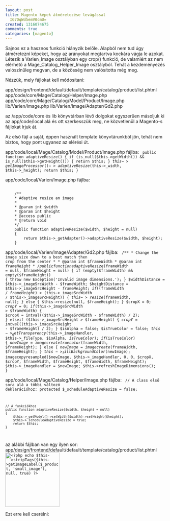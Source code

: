 ```yaml
---
layout: post
title: Magento képek átméretezése levágással
  IG7DqWd5emV0cmU=
created: 1316074675
comments: true
categories: [magento]
---
```

Sajnos ez a hasznos funkció hiányzik belőle. Alapból nem tud úgy átméretezni képeket, hogy az arányokat megtartva kockára vágja le azokat. Létezik a Varien_Image osztályban egy crop() funkció, de valamiért az nem elérhető a Mage_Catalog_Helper_Image osztályból. Tehát a kezdeményezés valószínűleg megvan, de a közösség nem valósította még meg.

Nézzük, mely fájlokat kell módosítani:

app/design/frontend/default/default/template/catalog/product/list.phtml
app/code/core/Mage/Catalog/Helper/Image.php 
app/code/core/Mage/Catalog/Model/Product/Image.php 
lib/Varien/Image.php 
lib/Varien/Image/Adapter/Gd2.php

az /app/code/core és lib könyvtárban lévő dolgokat egyszerűen másoljuk ki az app/code/local alá és ott szerkesszük meg, ne közvetlenül a Magento-s fájlokat írjuk át.

Az első fájl a saját, éppen használt template könyvtárunkból jön, tehát nem biztos, hogy pont ugyanez az elérési út.

app/code/local/Mage/Catalog/Model/Product/Image.php fájlba:
<code class="php">
    public function adaptiveResize()
    {
        if (is_null($this->getWidth()) && is_null($this->getHeight())) {
            return $this;
        }
        $this->getImageProcessor()->adaptiveResize($this->_width, $this->_height);
        return $this;
    }
</code>

app/code/local/Varien/Image.php fájlba:

<code class="php">
    /**
    * Adaptive resize an image
    *
    * @param int $width
    * @param int $height
    * @access public
    * @return void
    */
    public function adaptiveResize($width, $height = null)
    {
        return $this->_getAdapter()->adaptiveResize($width, $height);
    }
</code>

app/code/local/Varien/Image/Adapter/Gd2.php fájlba:
<code class="php">
    /**
     * Change the image size down to a best match then crop from the center
     *
     * @param int $frameWidth
     * @param int $frameHeight
     */
    public function adaptiveResize($frameWidth = null, $frameHeight = null) {
        if (empty($frameWidth) && empty($frameHeight)) {
            throw new Exception('Invalid image dimensions.');
        }
        $widthDistance = $this->_imageSrcWidth - $frameWidth;
        $heightDistance = $this->_imageSrcHeight - $frameHeight;
        if (($frameWidth / $frameHeight) > ($this->_imageSrcWidth / $this->_imageSrcHeight)) {
            $this->resize($frameWidth, null);
        } else {
            $this->resize(null, $frameHeight);
        }
        $cropX = 0;
        $cropY = 0;
        if ($this->_imageSrcWidth > $frameWidth) {
            $cropX = intval(($this->_imageSrcWidth - $frameWidth) / 2);
        } elseif ($this->_imageSrcHeight > $frameHeight) {
            $cropY = intval(($this->_imageSrcHeight - $frameHeight) / 2);
        }
        $isAlpha = false;
        $isTrueColor = false;
        $this->_getTransparency($this->_imageHandler, $this->_fileType, $isAlpha, $isTrueColor);
        if ($isTrueColor) {
            $newImage = imagecreatetruecolor($frameWidth, $frameHeight);
        } else {
            $newImage = imagecreate($frameWidth, $frameHeight);
        }
        $this->_fillBackgroundColor($newImage);
        imagecopyresampled($newImage, $this->_imageHandler, 0, 0, $cropX, $cropY, $frameWidth, $frameHeight, $frameWidth, $frameHeight);
        $this->_imageHandler = $newImage;
        $this->refreshImageDimensions();
    }
</code>

app/code/local/Mage/Catalog/Helper/Image.php fájlba:
<code class="php">
    // A class első sora alá a többi változó deklarációhoz:
    protected $_scheduleAdaptiveResize = false;

    // A funkciókhoz
    public function adaptiveResize($width, $height = null)
    {
        $this->_getModel()->setWidth($width)->setHeight($height);
        $this->_scheduleAdaptiveResize = true;
        return $this;
    }
</code>

az alábbi fájlban van egy ilyen sor:
app/design/frontend/default/default/template/catalog/product/list.phtml
<code class="php">
<a href="<?php echo $_product->getProductUrl() ?>" title="<?php echo $this->stripTags($this->getImageLabel($_product, 'small_image'), null, true) ?>" class="product-image"><img src="<?php echo $this->helper('catalog/image')->init($_product, 'small_image')->resize(170); ?>" width="170" height="170" alt="<?php echo $this->stripTags($this->getImageLabel($_product, 'small_image'), null, true) ?>" /></a>
</code>

Ezt erre kell cserélni:
<code class="php">

</code>
